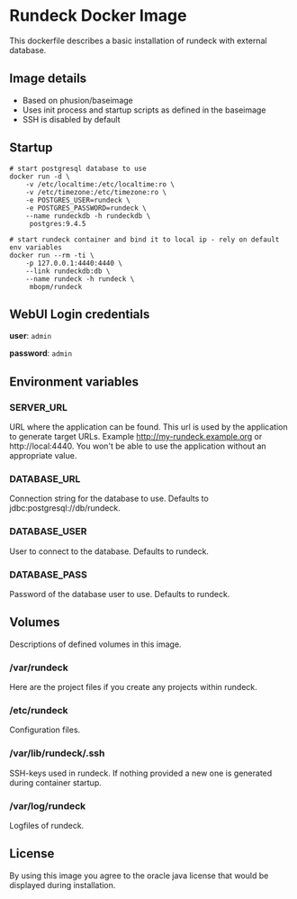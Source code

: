 # Rundeck Docker Image

This dockerfile describes a basic installation of rundeck with external database.

## Image details

 - Based on phusion/baseimage
 - Uses init process and startup scripts as defined in the baseimage
 - SSH is disabled by default

## Startup

	# start postgresql database to use
	docker run -d \
		-v /etc/localtime:/etc/localtime:ro \
		-v /etc/timezone:/etc/timezone:ro \
		-e POSTGRES_USER=rundeck \
		-e POSTGRES_PASSWORD=rundeck \
		--name rundeckdb -h rundeckdb \
		 postgres:9.4.5

	# start rundeck container and bind it to local ip - rely on default env variables
	docker run --rm -ti \
		-p 127.0.0.1:4440:4440 \
		--link rundeckdb:db \
		--name rundeck -h rundeck \
		 mbopm/rundeck

## WebUI Login credentials

**user**: `admin`

**password**: `admin`

## Environment variables

### SERVER_URL

URL where the application can be found. This url is used by the application to generate target URLs. Example http://my-rundeck.example.org or http://local:4440. You won't be able to use the application without an appropriate value.

### DATABASE_URL

Connection string for the database to use. Defaults to jdbc:postgresql://db/rundeck.

### DATABASE_USER

User to connect to the database. Defaults to rundeck.

### DATABASE_PASS

Password of the database user to use. Defaults to rundeck.

## Volumes

Descriptions of defined volumes in this image.

### /var/rundeck

Here are the project files if you create any projects within rundeck.

### /etc/rundeck

Configuration files.

### /var/lib/rundeck/.ssh

SSH-keys used in rundeck. If nothing provided a new one is generated during container startup.

### /var/log/rundeck

Logfiles of rundeck.

## License

By using this image you agree to the oracle java license that would be displayed during installation.

